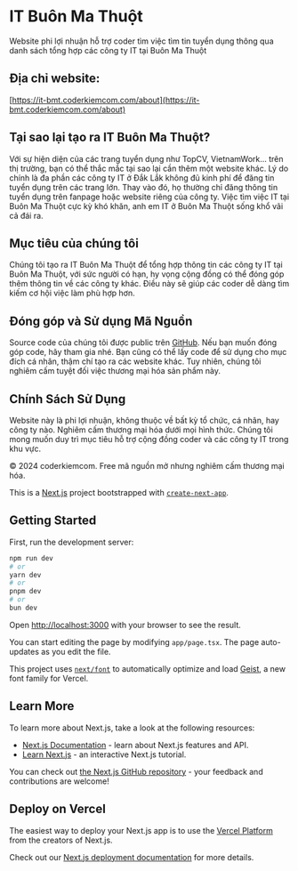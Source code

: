 # IT Buôn Ma Thuột

Website phi lợi nhuận hỗ trợ coder tìm việc tìm tin tuyển dụng thông qua danh sách tổng hợp các công ty IT tại Buôn Ma Thuột

## Địa chỉ website:
[https://it-bmt.coderkiemcom.com/about](https://it-bmt.coderkiemcom.com/about)

## Tại sao lại tạo ra IT Buôn Ma Thuột?

Với sự hiện diện của các trang tuyển dụng như TopCV, VietnamWork... trên thị trường, bạn có thể thắc mắc tại sao lại cần thêm một website khác. Lý do chính là đa phần các công ty IT ở Đắk Lắk không đủ kinh phí để đăng tin tuyển dụng trên các trang lớn. Thay vào đó, họ thường chỉ đăng thông tin tuyển dụng trên fanpage hoặc website riêng của công ty. Việc tìm việc IT tại Buôn Ma Thuột cực kỳ khó khăn, anh em IT ở Buôn Ma Thuột sống khổ vãi cả đái ra.

## Mục tiêu của chúng tôi

Chúng tôi tạo ra IT Buôn Ma Thuột để tổng hợp thông tin các công ty IT tại Buôn Ma Thuột, với sức người có hạn, hy vọng cộng đồng có thể đóng góp thêm thông tin về các công ty khác. Điều này sẽ giúp các coder dễ dàng tìm kiếm cơ hội việc làm phù hợp hơn.

## Đóng góp và Sử dụng Mã Nguồn

Source code của chúng tôi được public trên [GitHub](https://github.com). Nếu bạn muốn đóng góp code, hãy tham gia nhé. Bạn cũng có thể lấy code để sử dụng cho mục đích cá nhân, thậm chí tạo ra các website khác. Tuy nhiên, chúng tôi nghiêm cấm tuyệt đối việc thương mại hóa sản phẩm này.

## Chính Sách Sử Dụng

Website này là phi lợi nhuận, không thuộc về bất kỳ tổ chức, cá nhân, hay công ty nào. Nghiêm cấm thương mại hóa dưới mọi hình thức. Chúng tôi mong muốn duy trì mục tiêu hỗ trợ cộng đồng coder và các công ty IT trong khu vực.

© 2024 coderkiemcom. Free mã nguồn mở nhưng nghiêm cấm thương mại hóa.


This is a [Next.js](https://nextjs.org) project bootstrapped with [`create-next-app`](https://nextjs.org/docs/app/api-reference/cli/create-next-app).

## Getting Started

First, run the development server:

```bash
npm run dev
# or
yarn dev
# or
pnpm dev
# or
bun dev
```

Open [http://localhost:3000](http://localhost:3000) with your browser to see the result.

You can start editing the page by modifying `app/page.tsx`. The page auto-updates as you edit the file.

This project uses [`next/font`](https://nextjs.org/docs/app/building-your-application/optimizing/fonts) to automatically optimize and load [Geist](https://vercel.com/font), a new font family for Vercel.

## Learn More

To learn more about Next.js, take a look at the following resources:

- [Next.js Documentation](https://nextjs.org/docs) - learn about Next.js features and API.
- [Learn Next.js](https://nextjs.org/learn) - an interactive Next.js tutorial.

You can check out [the Next.js GitHub repository](https://github.com/vercel/next.js) - your feedback and contributions are welcome!

## Deploy on Vercel

The easiest way to deploy your Next.js app is to use the [Vercel Platform](https://vercel.com/new?utm_medium=default-template&filter=next.js&utm_source=create-next-app&utm_campaign=create-next-app-readme) from the creators of Next.js.

Check out our [Next.js deployment documentation](https://nextjs.org/docs/app/building-your-application/deploying) for more details.
